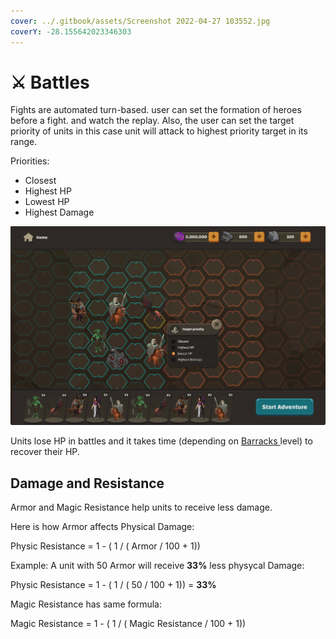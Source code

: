 ```yaml
---
cover: ../.gitbook/assets/Screenshot 2022-04-27 103552.jpg
coverY: -28.155642023346303
---
```


# ⚔ Battles

Fights are automated turn-based. user can set the formation of heroes before a fight. and watch the replay. Also, the user can set the target priority of units in this case unit will attack to highest priority target in its range.&#x20;

Priorities:

* Closest
* Highest HP
* Lowest HP
* Highest Damage

![Army Formation Page](<../.gitbook/assets/image (2).png>)

Units lose HP in battles and it takes time (depending on [Barracks ](broken-reference)level) to recover their HP.

## Damage and Resistance

Armor and Magic Resistance help units to receive less damage.

Here is how Armor affects Physical Damage:

Physic Resistance = 1 - ( 1 / ( Armor / 100 + 1))

Example: A unit with 50 Armor will receive **33%** less physycal Damage:

Physic Resistance = 1 - ( 1 / ( 50 / 100 + 1)) =  **33%**

Magic Resistance has same formula:

Magic Resistance = 1 - ( 1 / ( Magic Resistance / 100 + 1))
